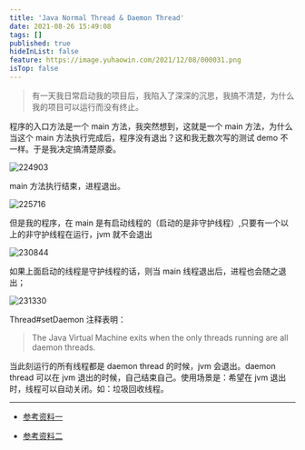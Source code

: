 ```yaml
---
title: 'Java Normal Thread & Daemon Thread'
date: 2021-08-26 15:49:08
tags: []
published: true
hideInList: false
feature: https://image.yuhaowin.com/2021/12/08/000031.png
isTop: false
---
```


> 有一天我日常启动我的项目后，我陷入了深深的沉思，我搞不清楚，为什么我的项目可以运行而没有终止。
<!-- more -->

程序的入口方法是一个 main 方法，我突然想到，这就是一个 main 方法，为什么当这个 main 方法执行完成后，程序没有退出？这和我无数次写的测试 demo 不一样。于是我决定搞清楚原委。

![224903](https://image.yuhaowin.com/2021/12/07/224903.png)

main 方法执行结束，进程退出。

![225716](https://image.yuhaowin.com/2021/12/07/225716.png)

但是我的程序，在 main 是有启动线程的（启动的是非守护线程）,只要有一个以上的非守护线程在运行，jvm 就不会退出

![230844](https://image.yuhaowin.com/2021/12/07/230844.png)

如果上面启动的线程是守护线程的话，则当 main 线程退出后，进程也会随之退出；

![231330](https://image.yuhaowin.com/2021/12/07/231330.png)

Thread#setDaemon 注释表明：

> The Java Virtual Machine exits when the only threads running are all daemon threads.

当此刻运行的所有线程都是 daemon thread 的时候，jvm 会退出。daemon thread 可以在 jvm 退出的时候，自己结束自己。使用场景是：希望在 jvm 退出时，线程可以自动关闭。如：垃圾回收线程。

________


+ [参考资料一](https://www.cnblogs.com/quanxiaoha/p/10731361.html)

+ [参考资料二](https://www.twle.cn/c/yufei/javatm/javatm-basic-daemon-thread.html)
